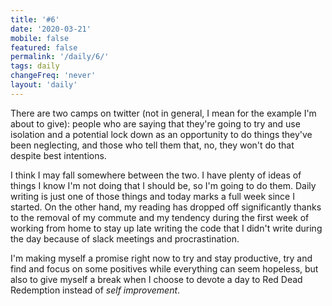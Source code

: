 ```yaml
---
title: '#6'
date: '2020-03-21'
mobile: false
featured: false
permalink: '/daily/6/'
tags: daily
changeFreq: 'never'
layout: 'daily'
---
```


There are two camps on twitter (not in general, I mean for the example I'm about to give): people who are saying that they're going to try and use isolation and a potential lock down as an opportunity to do things they've been neglecting, and those who tell them that, no, they won't do that despite best intentions.

I think I may fall somewhere between the two. I have plenty of ideas of things I know I'm not doing that I should be, so I'm going to do them. Daily writing is just one of those things and today marks a full week since I started. On the other hand, my reading has dropped off significantly thanks to the removal of my commute and my tendency during the first week of working from home to stay up late writing the code that I didn't write during the day because of slack meetings and procrastination.

I'm making myself a promise right now to try and stay productive, try and find and focus on some positives while everything can seem hopeless, but also to give myself a break when I choose to devote a day to Red Dead Redemption instead of _self improvement_.
